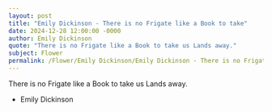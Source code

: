 ```yaml
---
layout: post
title: "Emily Dickinson - There is no Frigate like a Book to take"
date: 2024-12-28 12:00:00 -0000
author: Emily Dickinson
quote: "There is no Frigate like a Book to take us Lands away."
subject: Flower
permalink: /Flower/Emily Dickinson/Emily Dickinson - There is no Frigate like a Book to take
---
```


There is no Frigate like a Book to take us Lands away.

- Emily Dickinson

